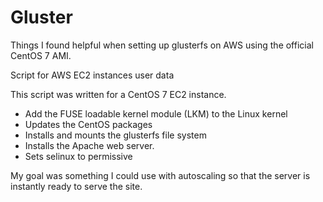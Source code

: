 
# Gluster
Things I found helpful when setting up glusterfs on AWS using the official CentOS 7 AMI.

Script for AWS EC2 instances user data

This script was written for a CentOS 7 EC2 instance.
* Add the FUSE loadable kernel module (LKM) to the Linux kernel
* Updates the CentOS packages
* Installs and mounts the glusterfs file system
* Installs the Apache web server.
* Sets selinux to permissive

My goal was something I could use with autoscaling so that the server is instantly ready to serve the site.
